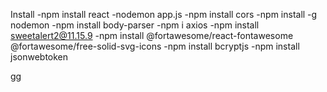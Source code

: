 Install
-npm install react
-nodemon app.js
-npm install cors
-npm install -g nodemon
-npm install body-parser
-npm i axios
-npm install sweetalert2@11.15.9
-npm install @fortawesome/react-fontawesome @fortawesome/free-solid-svg-icons
-npm install bcryptjs
-npm install jsonwebtoken

gg
